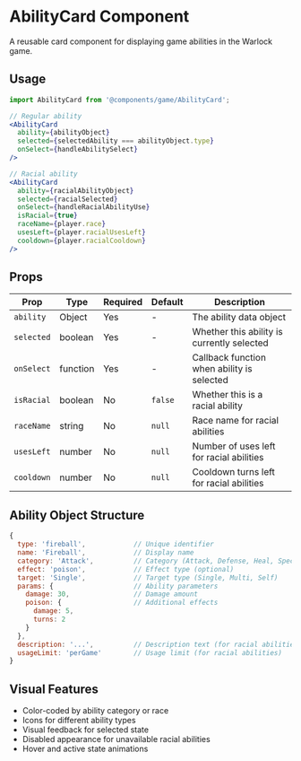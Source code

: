 # AbilityCard Component

A reusable card component for displaying game abilities in the Warlock game.

## Usage

```jsx
import AbilityCard from '@components/game/AbilityCard';

// Regular ability
<AbilityCard
  ability={abilityObject}
  selected={selectedAbility === abilityObject.type}
  onSelect={handleAbilitySelect}
/>

// Racial ability
<AbilityCard
  ability={racialAbilityObject}
  selected={racialSelected}
  onSelect={handleRacialAbilityUse}
  isRacial={true}
  raceName={player.race}
  usesLeft={player.racialUsesLeft}
  cooldown={player.racialCooldown}
/>
```

## Props

| Prop | Type | Required | Default | Description |
|------|------|----------|---------|-------------|
| `ability` | Object | Yes | - | The ability data object |
| `selected` | boolean | Yes | - | Whether this ability is currently selected |
| `onSelect` | function | Yes | - | Callback function when ability is selected |
| `isRacial` | boolean | No | `false` | Whether this is a racial ability |
| `raceName` | string | No | `null` | Race name for racial abilities |
| `usesLeft` | number | No | `null` | Number of uses left for racial abilities |
| `cooldown` | number | No | `null` | Cooldown turns left for racial abilities |

## Ability Object Structure

```javascript
{
  type: 'fireball',            // Unique identifier
  name: 'Fireball',            // Display name
  category: 'Attack',          // Category (Attack, Defense, Heal, Special)
  effect: 'poison',            // Effect type (optional)
  target: 'Single',            // Target type (Single, Multi, Self)
  params: {                    // Ability parameters
    damage: 30,                // Damage amount
    poison: {                  // Additional effects
      damage: 5,
      turns: 2
    }
  },
  description: '...',          // Description text (for racial abilities)
  usageLimit: 'perGame'        // Usage limit (for racial abilities)
}
```

## Visual Features

- Color-coded by ability category or race
- Icons for different ability types
- Visual feedback for selected state
- Disabled appearance for unavailable racial abilities
- Hover and active state animations
